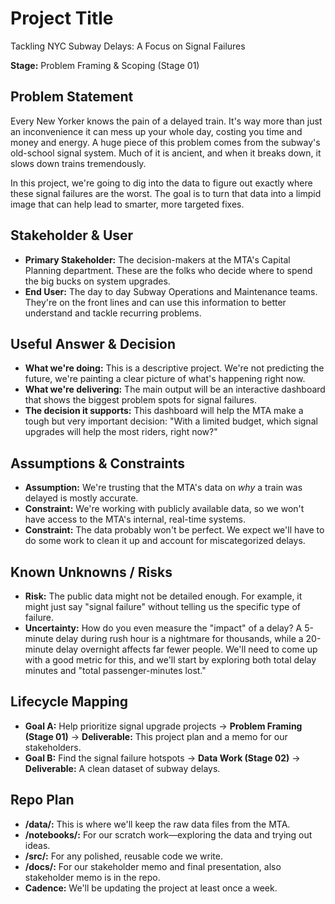 # Project Title
Tackling NYC Subway Delays: A Focus on Signal Failures

**Stage:** Problem Framing & Scoping (Stage 01)

## Problem Statement
Every New Yorker knows the pain of a delayed train. It's way more than just an inconvenience it can mess up your whole day, costing you time and money and energy. A huge piece of this problem comes from the subway's old-school signal system. Much of it is ancient, and when it breaks down, it slows down trains tremendously.

In this project, we're going to dig into the data to figure out exactly where these signal failures are the worst. The goal is to turn that data into a limpid image that can help lead to smarter, more targeted fixes.

## Stakeholder & User
*   **Primary Stakeholder:** The decision-makers at the MTA's Capital Planning department. These are the folks who decide where to spend the big bucks on system upgrades.
*   **End User:** The day to day Subway Operations and Maintenance teams. They're on the front lines and can use this information to better understand and tackle recurring problems.

## Useful Answer & Decision
*   **What we're doing:** This is a descriptive project. We're not predicting the future, we're painting a clear picture of what's happening right now.
*   **What we're delivering:** The main output will be an interactive dashboard that shows the biggest problem spots for signal failures.
*   **The decision it supports:** This dashboard will help the MTA make a tough but very important decision: "With a limited budget, which signal upgrades will help the most riders, right now?"

## Assumptions & Constraints
*   **Assumption:** We're trusting that the MTA's data on *why* a train was delayed is mostly accurate.
*   **Constraint:** We're working with publicly available data, so we won't have access to the MTA's internal, real-time systems.
*   **Constraint:** The data probably won't be perfect. We expect we'll have to do some work to clean it up and account for miscategorized delays.

## Known Unknowns / Risks
*   **Risk:** The public data might not be detailed enough. For example, it might just say "signal failure" without telling us the specific type of failure.
*   **Uncertainty:** How do you even measure the "impact" of a delay? A 5-minute delay during rush hour is a nightmare for thousands, while a 20-minute delay overnight affects far fewer people. We'll need to come up with a good metric for this, and we'll start by exploring both total delay minutes and "total passenger-minutes lost."

## Lifecycle Mapping
*   **Goal A:** Help prioritize signal upgrade projects → **Problem Framing (Stage 01)** → **Deliverable:** This project plan and a memo for our stakeholders.
*   **Goal B:** Find the signal failure hotspots → **Data Work (Stage 02)** → **Deliverable:** A clean dataset of subway delays.

## Repo Plan
*   **/data/:** This is where we'll keep the raw data files from the MTA.
*   **/notebooks/:** For our scratch work—exploring the data and trying out ideas.
*   **/src/:** For any polished, reusable code we write.
*   **/docs/:** For our stakeholder memo and final presentation, also stakeholder memo is in the repo.
*   **Cadence:** We'll be updating the project at least once a week.
